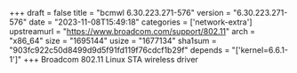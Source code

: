 +++
draft = false
title = "bcmwl 6.30.223.271-576"
version = "6.30.223.271-576"
date = "2023-11-08T15:49:18"
categories = ['network-extra']
upstreamurl = "https://www.broadcom.com/support/802.11"
arch = "x86_64"
size = "1695144"
usize = "1677134"
sha1sum = "903fc922c50d8499d9d5f91fd119f76cdcf1b29f"
depends = "['kernel=6.6.1-1']"
+++
Broadcom 802.11 Linux STA wireless driver